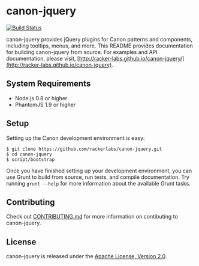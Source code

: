 # canon-jquery

[![Build Status](https://travis-ci.org/rackerlabs/canon-jquery.png?branch=master)](https://travis-ci.org/rackerlabs/canon-jquery)

canon-jquery provides jQuery plugins for Canon patterns and components,
including tooltips, menus, and more. This README provides documentation for
building canon-jquery from source. For examples and API documentation, please
visit, [http://racker-labs.github.io/canon-jquery/](http://racker-labs.github.io/canon-jquery).

## System Requirements

- Node.js 0.8 or higher
- PhantomJS 1.9 or higher

## Setup

Setting up the Canon development environment is easy:

```
$ git clone https://github.com/rackerlabs/canon-jquery.git
$ cd canon-jquery
$ script/bootstrap
```

Once you have finished setting up your development environment, you can use
Grunt to build from source, run tests, and compile documentation. Try running
`grunt --help` for more information about the available Grunt tasks.

## Contributing

Check out [CONTRIBUTING.md](CONTRIBUTING.md) for more information on contibuting
to canon-jquery.

## License

canon-jquery is released under the [Apache License, Version 2.0](LICENSE).
